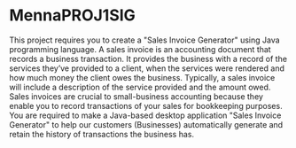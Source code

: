 # MennaPROJ1SIG
This project requires you to create a "Sales Invoice Generator" using Java programming language.  A sales invoice is an accounting document that records a business transaction. It provides the business with a record of the services they’ve provided to a client, when the services were rendered and how much money the client owes the business.  Typically, a sales invoice will include a description of the service provided and the amount owed. Sales invoices are crucial to small-business accounting because they enable you to record transactions of your sales for bookkeeping purposes.  You are required to make a Java-based desktop application "Sales Invoice Generator" to help our customers (Businesses) automatically generate and retain the history of transactions the business has.
